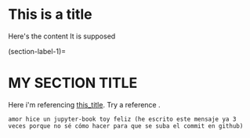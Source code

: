 # This is a title

Here's the content It is supposed

(section-label-1)=
# MY SECTION TITLE

Here i'm referencing [this_title](section-label-1). Try a reference [](section-label-1).

```(tip)
amor hice un jupyter-book toy feliz (he escrito este mensaje ya 3 veces porque no sé cómo hacer para que se suba el commit en github)
```